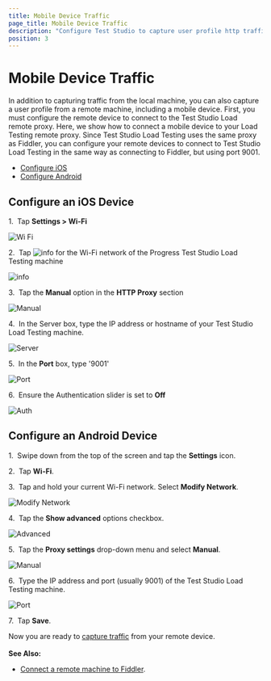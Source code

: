 ```yaml
---
title: Mobile Device Traffic
page_title: Mobile Device Traffic
description: "Configure Test Studio to capture user profile http traffic from a remote machine, including a mobile device"
position: 3
---
```

# Mobile Device Traffic

 In addition to capturing traffic from the local machine, you can also capture a user profile from a remote machine, including a mobile device. First, you must configure the remote device to connect to the Test Studio Load remote proxy. Here, we show how to connect a mobile device to your Load Testing remote proxy. Since Test Studio Load Testing uses the same proxy as Fiddler, you can configure your remote devices to connect to Test Studio Load Testing in the same way as connecting to Fiddler, but using port 9001.

- [Configure iOS](/features/testing-types/load-testing/configure-remote-device#configure-an-ios-device)
- [Configure Android](/features/testing-types/load-testing/configure-remote-device#configure-an-android-device)

## Configure an iOS Device

1.&nbsp; Tap **Settings > Wi-Fi**

![Wi Fi][1]

2.&nbsp; Tap ![info][2] for the Wi-Fi network of the Progress Test Studio Load Testing machine

![info][3]

3.&nbsp; Tap the **Manual** option in the **HTTP Proxy** section

![Manual][4]

4.&nbsp; In the Server box, type the IP address or hostname of your Test Studio Load Testing machine.

![Server][5]

5.&nbsp; In the **Port** box, type '9001'

![Port][6]

6.&nbsp; Ensure the Authentication slider is set to **Off**

![Auth][7]

## Configure an Android Device

1.&nbsp; Swipe down from the top of the screen and tap the **Settings** icon.

2.&nbsp; Tap **Wi-Fi**.

3.&nbsp; Tap and hold your current Wi-Fi network. Select **Modify Network**.

![Modify Network][8]

4.&nbsp; Tap the **Show advanced** options checkbox.

![Advanced][9]

5.&nbsp; Tap the **Proxy settings** drop-down menu and select **Manual**.

![Manual][10]

6.&nbsp; Type the IP address and port (usually 9001) of the Test Studio Load Testing machine.

![Port][11]

7.&nbsp; Tap **Save**.


Now you are ready to <a href="/features/testing-types/load-testing/capturing-traffic" target="_blank">capture traffic</a> from your remote device. 
<br>
<br>
**See Also:**

- <a href="http://docs.telerik.com/fiddler/Configure-Fiddler/Tasks/MonitorRemoteMachine" target="_blank">Connect a remote machine to Fiddler</a>.

[1]: /img/features/testing-types/load-testing/configure-remote-device/fig1.png
[2]: /img/features/testing-types/load-testing/configure-remote-device/fig2.png
[3]: /img/features/testing-types/load-testing/configure-remote-device/fig3.png
[4]: /img/features/testing-types/load-testing/configure-remote-device/fig4.png
[5]: /img/features/testing-types/load-testing/configure-remote-device/fig5.png
[6]: /img/features/testing-types/load-testing/configure-remote-device/fig6.png
[7]: /img/features/testing-types/load-testing/configure-remote-device/fig7.png
[8]: /img/features/testing-types/load-testing/configure-remote-device/fig8.png
[9]: /img/features/testing-types/load-testing/configure-remote-device/fig9.png
[10]: /img/features/testing-types/load-testing/configure-remote-device/fig10.png
[11]: /img/features/testing-types/load-testing/configure-remote-device/fig11.png
